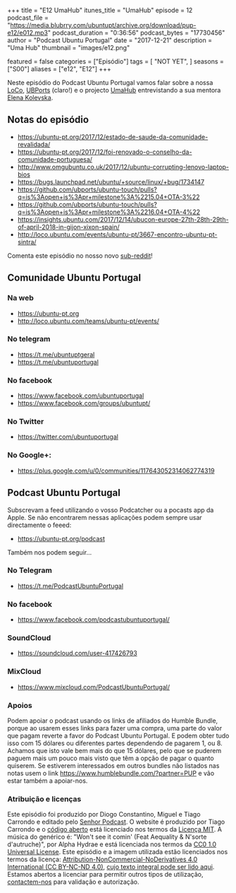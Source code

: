 +++
title = "E12 UmaHub"
itunes_title = "UmaHub"
episode = 12
podcast_file = "https://media.blubrry.com/ubuntupt/archive.org/download/pup-e12/e012.mp3"
podcast_duration = "0:36:56"
podcast_bytes = "17730456"
author = "Podcast Ubuntu Portugal"
date = "2017-12-21"
description = "Uma Hub"
thumbnail = "images/e12.png"

featured = false
categories = ["Episódio"]
tags = [
  "NOT YET",
]
seasons = ["S00"]
aliases = ["e12", "E12"]
+++

Neste episódio do Podcast Ubuntu Portugal vamos falar sobre a nossa [LoCo](http://loco.ubuntu.com/teams/ubuntu-pt), [UBPorts](https://ubports.com) (claro!) e o projecto [UmaHub](http://umahub.co) entrevistando a sua mentora [Elena Kolevska](http://www.elenakolevska.com).

## Notas do episódio

* https://ubuntu-pt.org/2017/12/estado-de-saude-da-comunidade-revalidada/
* https://ubuntu-pt.org/2017/12/foi-renovado-o-conselho-da-comunidade-portuguesa/
* http://www.omgubuntu.co.uk/2017/12/ubuntu-corrupting-lenovo-laptop-bios
* https://bugs.launchpad.net/ubuntu/+source/linux/+bug/1734147
* https://github.com/ubports/ubuntu-touch/pulls?q=is%3Aopen+is%3Apr+milestone%3A%2215.04+OTA-3%22
* https://github.com/ubports/ubuntu-touch/pulls?q=is%3Aopen+is%3Apr+milestone%3A%2216.04+OTA-4%22
* https://insights.ubuntu.com/2017/12/14/ubucon-europe-27th-28th-29th-of-april-2018-in-gijon-xixon-spain/
* http://loco.ubuntu.com/events/ubuntu-pt/3667-encontro-ubuntu-pt-sintra/

Comenta este episódio no nosso novo [sub-reddit](https://www.reddit.com/r/PodcastUbuntuPortugal/)!

## Comunidade Ubuntu Portugal

### Na web
* https://ubuntu-pt.org
* http://loco.ubuntu.com/teams/ubuntu-pt/events/

### No telegram
* https://t.me/ubuntuptgeral
* https://t.me/ubuntuportugal

### No facebook
* https://www.facebook.com/ubuntuportugal
* https://www.facebook.com/groups/ubuntupt/

### No Twitter
* https://twitter.com/ubuntuportugal

### No Google+:
* https://plus.google.com/u/0/communities/117643052314062774319

## Podcast Ubuntu Portugal
Subscrevam a feed utilizando o vosso Podcatcher ou a pocasts app da Apple.
Se não encontrarem nessas aplicações podem sempre usar directamente o feeed:
* https://ubuntu-pt.org/podcast

Também nos podem seguir…

### No Telegram
* https://t.me/PodcastUbuntuPortugal

### No facebook
* https://www.facebook.com/podcastubuntuportugal/

### SoundCloud
* https://soundcloud.com/user-417426793

### MixCloud
* https://www.mixcloud.com/PodcastUbuntuPortugal/


### Apoios
Podem apoiar o podcast usando os links de afiliados do Humble Bundle, porque ao usarem esses links para fazer uma compra, uma parte do valor que pagam reverte a favor do Podcast Ubuntu Portugal.
E podem obter tudo isso com 15 dólares ou diferentes partes dependendo de pagarem 1, ou 8.
Achamos que isto vale bem mais do que 15 dólares, pelo que se puderem paguem mais um pouco mais visto que têm a opção de pagar o quanto quiserem.
Se estiverem interessados em outros bundles não listados nas notas usem o link https://www.humblebundle.com/?partner=PUP e vão estar também a apoiar-nos.

### Atribuição e licenças
Este episódio foi produzido por Diogo Constantino, Miguel e Tiago Carrondo e editado pelo [Senhor Podcast](https://senhorpodcast.pt/).
O website é produzido por Tiago Carrondo e o [código aberto](https://gitlab.com/podcastubuntuportugal/website) está licenciado nos termos da [Licença MIT](https://gitlab.com/podcastubuntuportugal/website/main/LICENSE).
A música do genérico é: "Won't see it comin' (Feat Aequality & N'sorte d'autruche)", por Alpha Hydrae e está licenciada nos termos da [CC0 1.0 Universal License](https://creativecommons.org/publicdomain/zero/1.0/).
Este episódio e a imagem utilizada estão licenciados nos termos da licença: [Attribution-NonCommercial-NoDerivatives 4.0 International (CC BY-NC-ND 4.0)](https://creativecommons.org/licenses/by-nc-nd/4.0/), [cujo texto integral pode ser lido aqui](https://creativecommons.org/licenses/by-nc-nd/4.0/legalcode). Estamos abertos a licenciar para permitir outros tipos de utilização, [contactem-nos](https://podcastubuntuportugal.org/contactos) para validação e autorização.

